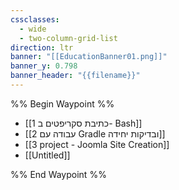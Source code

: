 ```yaml
---
cssclasses:
  - wide
  - two-column-grid-list
direction: ltr
banner: "[[EducationBanner01.png]]"
banner_y: 0.798
banner_header: "{{filename}}"
---
```

%% Begin Waypoint %%
- [[1 כתיבת סקריפטים ב- Bash]]
- [[2 עבודה עם Gradle ובדיקות יחידה]]
- [[3 project - Joomla Site Creation]]
- [[Untitled]]

%% End Waypoint %%
